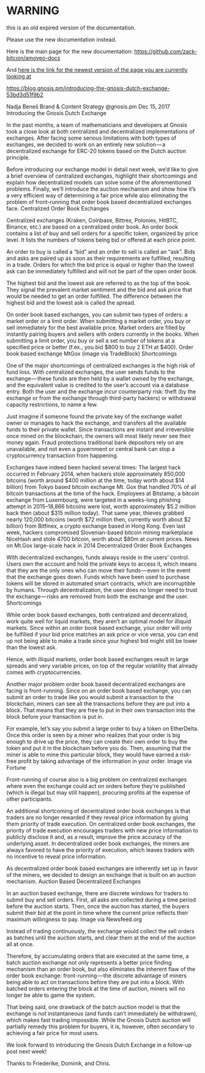 WARNING
========

this is an old expired version of the documentation.

Please use the new documentation instead. 

Here is the main page for the new documentation: https://github.com/zack-bitcoin/amoveo-docs 

And [here is the link for the newest version of the page you are currently looking at](https://github.com/zack-bitcoin/amoveo-docs/blob/master//other_blockchains/gnosis_dutch_exchange.md)

https://blog.gnosis.pm/introducing-the-gnosis-dutch-exchange-53bd3d51f9b2


Nadja Beneš
Brand & Content Strategy @gnosis.pm
Dec 15, 2017
Introducing the Gnosis Dutch Exchange

In the past months, a team of mathematicians and developers at Gnosis took a close look at both centralized and decentralized implementations of exchanges. After facing some serious limitations with both types of exchanges, we decided to work on an entirely new solution — a decentralized exchange for ERC-20 tokens based on the Dutch auction principle.

Before introducing our exchange model in detail next week, we’d like to give a brief overview of centralized exchanges, highlight their shortcomings and explain how decentralized models can solve some of the aforementioned problems. Finally, we’ll introduce the auction mechanism and show how it’s a very efficient way of determining a fair price while also eliminating the problem of front-running that order book based decentralized exchanges face.
Centralized Order Book Exchanges

Centralized exchanges (Kraken, Coinbase, Bittrex, Poloniex, HitBTC, Binance, etc.) are based on a centralized order book. An order book contains a list of buy and sell orders for a specific token, organized by price level. It lists the numbers of tokens being bid or offered at each price point.

An order to buy is called a “bid” and an order to sell is called an “ask”. Bids and asks are paired up as soon as their requirements are fulfilled, resulting in a trade. Orders for which the bid price is equal or higher than the lowest ask can be immediately fulfilled and will not be part of the open order book.

The highest bid and the lowest ask are referred to as the top of the book. They signal the prevalent market sentiment and the bid and ask price that would be needed to get an order fulfilled. The difference between the highest bid and the lowest ask is called the spread.

On order book based exchanges, you can submit two types of orders: a market order or a limit order. When submitting a market order, you buy or sell immediately for the best available price. Market orders are filled by instantly pairing buyers and sellers with orders currently in the books. When submitting a limit order, you buy or sell a set number of tokens at a specified price or better (f.ex., you bid $800 to buy 2 ETH at $400).
Order book based exchange MtGox (image via TradeBlock)
Shortcomings

One of the major shortcomings of centralized exchanges is the high risk of fund loss. With centralized exchanges, the user sends funds to the exchange — these funds are then held by a wallet owned by the exchange, and the equivalent value is credited to the user’s account via a database entry. Both the user and the exchange incur counterparty risk: theft (by the exchange or from the exchange through third-party hackers) or withdrawal capacity restrictions, to name a few.

Just imagine if someone found the private key of the exchange wallet owner or manages to hack the exchange, and transfers all the available funds to their private wallet. Since transactions are instant and irreversible once mined on the blockchain, the owners will most likely never see their money again. Fraud protections traditional bank depositors rely on are unavailable, and not even a government or central bank can stop a cryptocurrency transaction from happening.

Exchanges have indeed been hacked several times: The largest hack occurred in February 2014, when hackers stole approximately 850,000 bitcoins (worth around $400 million at the time, today worth about $14 billion) from Tokyo based bitcoin exchange Mt. Gox that handled 70% of all bitcoin transactions at the time of the hack. Employees at Bitstamp, a bitcoin exchange from Luxembourg, were targeted in a weeks-long phishing attempt in 2015–18,866 bitcoins were lost, worth approximately $5.2 million back then (about $315 million today). That same year, thieves grabbed nearly 120,000 bitcoins (worth $72 million then, currently worth about $2 billion) from Bitfinex, a crypto exchange based in Hong Kong. Even last week, hackers compromised Slovenian-based bitcoin mining marketplace NiceHash and stole 4700 bitcoin, worth about $80m at current prices.
News on Mt.Gox large-scale hack in 2014
Decentralized Order Book Exchanges

With decentralized exchanges, funds always reside in the users’ control. Users own the account and hold the private keys to access it, which means that they are the only ones who can move their funds — even in the event that the exchange goes down. Funds which have been used to purchase tokens will be stored in automated smart contracts, which are incorruptible by humans. Through decentralization, the user does no longer need to trust the exchange — risks are removed from both the exchange and the user.
Shortcomings

While order book based exchanges, both centralized and decentralized, work quite well for liquid markets, they aren’t an optimal model for illiquid markets. Since within an order book based exchange, your order will only be fulfilled if your bid price matches an ask price or vice versa, you can end up not being able to make a trade since your highest bid might still be lower than the lowest ask.

Hence, with illiquid markets, order book based exchanges result in large spreads and very variable prices, on top of the regular volatility that already comes with cryptocurrencies.

Another major problem order book based decentralized exchanges are facing is front-running. Since on an order book based exchange, you can submit an order to trade like you would submit a transaction to the blockchain, miners can see all the transactions before they are put into a block. That means that they are free to put in their own transaction into the block before your transaction is put in.

For example, let’s say you submit a large order to buy a token on EtherDelta. Once this order is seen by a miner who realizes that your order is big enough to drive up the price, they can create their own order to buy the token and put it in the blockchain before you do. Then, assuming that the miner is able to mine this particular block, they would have earned a risk-free profit by taking advantage of the information in your order.
Image via Fortune

Front-running of course also is a big problem on centralized exchanges where even the exchange could act on orders before they’re published (which is illegal but may still happen), procuring profits at the expense of other participants.

An additional shortcoming of decentralized order book exchanges is that traders are no longer rewarded if they reveal price information by giving them priority of trade execution. On centralized order book exchanges, the priority of trade execution encourages traders with new price information to publicly disclose it and, as a result, improve the price accuracy of the underlying asset. In decentralized order book exchanges, the miners are always favored to have the priority of execution, which leaves traders with no incentive to reveal price information.

As decentralized order book based exchanges are inherently set up in favor of the miners, we decided to design an exchange that is built on an auction mechanism.
Auction Based Decentralized Exchanges

In an auction based exchange, there are discrete windows for traders to submit buy and sell orders. First, all asks are collected during a time period before the auction starts. Then, once the auction has started, the buyers submit their bid at the point in time where the current price reflects their maximum willingness to pay.
Image via Newsfeed.org

Instead of trading continuously, the exchange would collect the sell orders as batches until the auction starts, and clear them at the end of the auction all at once.

Therefore, by accumulating orders that are executed at the same time, a batch auction exchange not only represents a better price finding mechanism than an order book, but also eliminates the inherent flaw of the order book exchange: front-running — the discrete advantage of miners being able to act on transactions before they are put into a block. With batched orders entering the block at the time of auction, miners will no longer be able to game the system.

That being said, one drawback of the batch auction model is that the exchange is not instantaneous (and funds can’t immediately be withdrawn), which makes fast trading impossible. While the Gnosis Dutch auction will partially remedy this problem for buyers, it is, however, often secondary to achieving a fair price for most users.

We look forward to introducing the Gnosis Dutch Exchange in a follow-up post next week!

Thanks to Friederike, Dominik, and Chris.


